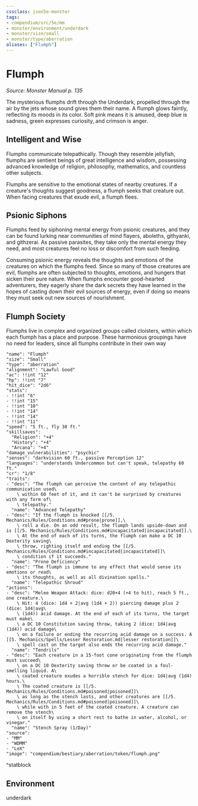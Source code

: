 ```yaml
---
cssclass: json5e-monster
tags:
- compendium/src/5e/mm
- monster/environment/underdark
- monster/size/small
- monster/type/aberration
aliases: ["Flumph"]
---
```

# Flumph
*Source: Monster Manual p. 135*  

The mysterious flumphs drift through the Underdark, propelled through the air by the jets whose sound gives them their name. A flumph glows faintly, reflecting its moods in its color. Soft pink means it is amused, deep blue is sadness, green expresses curiosity, and crimson is anger.

## Intelligent and Wise

Flumphs communicate telepathically. Though they resemble jellyfish, flumphs are sentient beings of great intelligence and wisdom, possessing advanced knowledge of religion, philosophy, mathematics, and countless other subjects.

Flumphs are sensitive to the emotional states of nearby creatures. If a creature's thoughts suggest goodness, a flumph seeks that creature out. When facing creatures that exude evil, a flumph flees.

## Psionic Siphons

Flumphs feed by siphoning mental energy from psionic creatures, and they can be found lurking near communities of mind flayers, aboleths, githyanki, and githzerai. As passive parasites, they take only the mental energy they need, and most creatures feel no loss or discomfort from such feeding.

Consuming psionic energy reveals the thoughts and emotions of the creatures on which the flumphs feed. Since so many of those creatures are evil, flumphs are often subjected to thoughts, emotions, and hungers that sicken their pure nature. When flumphs encounter good-hearted adventurers, they eagerly share the dark secrets they have learned in the hopes of casting down their evil sources of energy, even if doing so means they must seek out new sources of nourishment.

## Flumph Society

Flumphs live in complex and organized groups called cloisters, within which each flumph has a place and purpose. These harmonious groupings have no need for leaders, since all flumphs contribute in their own way

```statblock
"name": "Flumph"
"size": "Small"
"type": "aberration"
"alignment": "Lawful Good"
"ac": !!int "12"
"hp": !!int "7"
"hit_dice": "2d6"
"stats":
- !!int "6"
- !!int "15"
- !!int "10"
- !!int "14"
- !!int "14"
- !!int "11"
"speed": "5 ft., fly 30 ft."
"skillsaves":
  "Religion": "+4"
  "History": "+4"
  "Arcana": "+4"
"damage_vulnerabilities": "psychic"
"senses": "darkvision 60 ft., passive Perception 12"
"languages": "understands Undercommon but can't speak, telepathy 60 ft."
"cr": "1/8"
"traits":
- "desc": "The flumph can perceive the content of any telepathic communication used\
    \ within 60 feet of it, and it can't be surprised by creatures with any form of\
    \ telepathy."
  "name": "Advanced Telepathy"
- "desc": "If the flumph is knocked [[/5. Mechanics/Rules/Conditions.md#prone|prone]],\
    \ roll a die. On an odd result, the flumph lands upside-down and is [[/5. Mechanics/Rules/Conditions.md#incapacitated|incapacitated]].\
    \ At the end of each of its turns, the flumph can make a DC 10 Dexterity saving\
    \ throw, righting itself and ending the [[/5. Mechanics/Rules/Conditions.md#incapacitated|incapacitated]]\
    \ condition if it succeeds."
  "name": "Prone Deficiency"
- "desc": "The flumph is immune to any effect that would sense its emotions or read\
    \ its thoughts, as well as all divination spells."
  "name": "Telepathic Shroud"
"actions":
- "desc": "Melee Weapon Attack: dice: d20+4 (+4 to hit), reach 5 ft., one creature.\
    \ Hit: 4 (dice: 1d4 + 2|avg (1d4 + 2)) piercing damage plus 2 (dice: 1d4|avg\
    \ (1d4)) acid damage. At the end of each of its turns, the target must make\
    \ a DC 10 Constitution saving throw, taking 2 (dice: 1d4|avg (1d4)) acid damage\
    \ on a failure or ending the recurring acid damage on a success. A [[5. Mechanics/Spells/Lesser Restoration.md|lesser restoration]]\
    \ spell cast on the target also ends the recurring acid damage."
  "name": "Tendrils"
- "desc": "Each creature in a 15-foot cone originating from the flumph must succeed\
    \ on a DC 10 Dexterity saving throw or be coated in a foul-smelling liquid. A\
    \ coated creature exudes a horrible stench for dice: 1d4|avg (1d4) hours.\
    \ The coated creature is [[/5. Mechanics/Rules/Conditions.md#poisoned|poisoned]]\
    \ as long as the stench lasts, and other creatures are [[/5. Mechanics/Rules/Conditions.md#poisoned|poisoned]]\
    \ while with in 5 feet of the coated creature. A creature can remove the stench\
    \ on itself by using a short rest to bathe in water, alcohol, or vinegar."
  "name": "Stench Spray (1/Day)"
"source":
- "MM"
- "WDMM"
- "LoX"
"image": "compendium/bestiary/aberration/token/flumph.png"
```
^statblock

## Environment

underdark